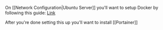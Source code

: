 On [[Network Configuration|Ubuntu Server]] you'll want to setup Docker by following this guide:
[Link](https://docs.docker.com/engine/install/ubuntu/)

After you're done setting this up you'll want to install [[Portainer]]